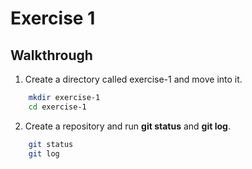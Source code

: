 # Exercise 1

## Walkthrough
1. Create a directory called exercise-1 and move into it.
```bash
    mkdir exercise-1
    cd exercise-1
```
2. Create a repository and run **git status** and **git log**.
```bash
    git status
    git log
```
